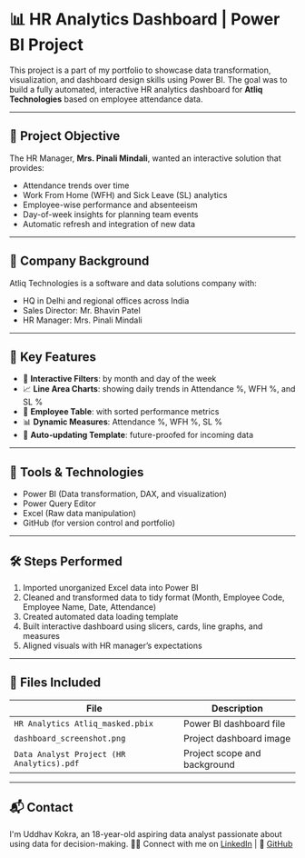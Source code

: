 # 📊 HR Analytics Dashboard | Power BI Project

This project is a part of my portfolio to showcase data transformation, visualization, and dashboard design skills using Power BI. The goal was to build a fully automated, interactive HR analytics dashboard for **Atliq Technologies** based on employee attendance data.

---

## 🧠 Project Objective

The HR Manager, **Mrs. Pinali Mindali**, wanted an interactive solution that provides:

- Attendance trends over time
- Work From Home (WFH) and Sick Leave (SL) analytics
- Employee-wise performance and absenteeism
- Day-of-week insights for planning team events
- Automatic refresh and integration of new data

---

## 🏢 Company Background

Atliq Technologies is a software and data solutions company with:

- HQ in Delhi and regional offices across India
- Sales Director: Mr. Bhavin Patel
- HR Manager: Mrs. Pinali Mindali

---

## 📌 Key Features

- 📅 **Interactive Filters**: by month and day of the week
- 📈 **Line Area Charts**: showing daily trends in Attendance %, WFH %, and SL %
- 👤 **Employee Table**: with sorted performance metrics
- 📊 **Dynamic Measures**: Attendance %, WFH %, SL %
- 🔄 **Auto-updating Template**: future-proofed for incoming data

---

## 🔧 Tools & Technologies

- Power BI (Data transformation, DAX, and visualization)
- Power Query Editor
- Excel (Raw data manipulation)
- GitHub (for version control and portfolio)

---

## 🛠️ Steps Performed

1. Imported unorganized Excel data into Power BI
2. Cleaned and transformed data to tidy format (Month, Employee Code, Employee Name, Date, Attendance)
3. Created automated data loading template
4. Built interactive dashboard using slicers, cards, line graphs, and measures
5. Aligned visuals with HR manager’s expectations

---

## 📁 Files Included

| File | Description |
|------|-------------|
| `HR Analytics Atliq_masked.pbix` | Power BI dashboard file |
| `dashboard_screenshot.png` | Project dashboard image |
| `Data Analyst Project (HR Analytics).pdf` | Project scope and background |


---

## 📬 Contact

I'm Uddhav Kokra, an 18-year-old aspiring data analyst passionate about using data for decision-making.
🧑‍💻 Connect with me on [LinkedIn](https://www.linkedin.com/in/uddhavkokra) | 🐙 [GitHub](https://github.com/Ukvk1718)

